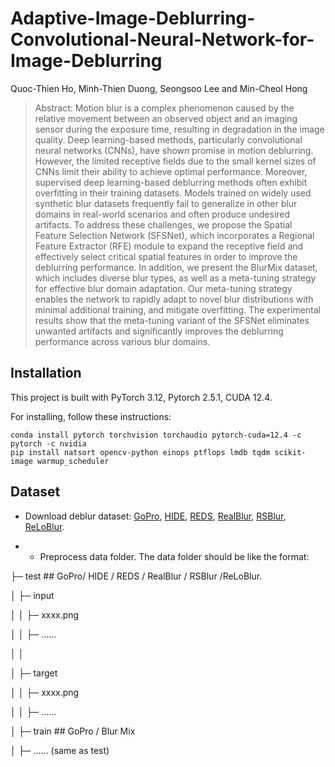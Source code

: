 # Adaptive-Image-Deblurring-Convolutional-Neural-Network-for-Image-Deblurring

Quoc-Thien Ho, Minh-Thien Duong, Seongsoo Lee and Min-Cheol Hong
> Abstract: Motion blur is a complex phenomenon caused by the relative movement between an observed object and an imaging sensor during the exposure time, resulting in degradation in the image quality. Deep learning-based methods, particularly convolutional neural networks (CNNs), have shown promise in motion deblurring. However, the limited receptive fields due to the small kernel sizes of CNNs limit their ability to achieve optimal performance. Moreover, supervised deep learning-based deblurring methods often exhibit overfitting in their training datasets. Models trained on widely used synthetic blur datasets frequently fail to generalize in other blur domains in real-world scenarios and often produce undesired artifacts. To address these challenges, we propose the Spatial Feature Selection Network (SFSNet), which incorporates a Regional Feature Extractor (RFE) module to expand the receptive field and effectively select critical spatial features in order to improve the deblurring performance. In addition, we present the BlurMix dataset, which includes diverse blur types, as well as a meta-tuning strategy for effective blur domain adaptation. Our meta-tuning strategy enables the network to rapidly adapt to novel blur distributions with minimal additional training, and mitigate overfitting. The experimental results show that the meta-tuning variant of the SFSNet eliminates unwanted artifacts and significantly improves the deblurring performance across various blur domains.

## Installation 
This project is built with PyTorch 3.12, Pytorch 2.5.1, CUDA 12.4.

For installing, follow these instructions:
```
conda install pytorch torchvision torchaudio pytorch-cuda=12.4 -c pytorch -c nvidia
pip install natsort opencv-python einops ptflops lmdb tqdm scikit-image warmup_scheduler
```

## Dataset 
- Download deblur dataset: [GoPro](https://seungjunnah.github.io/Datasets/gopro.html), [HIDE](https://github.com/joanshen0508/HA_deblur?tab=readme-ov-file), [REDS](https://seungjunnah.github.io/Datasets/reds.html), [RealBlur](https://cg.postech.ac.kr/research/realblur/), [RSBlur](https://cg.postech.ac.kr/research/rsblur/), [ReLoBlur](https://leiali.github.io/ReLoBlur_homepage/index.html).

- - Preprocess data folder. The data folder should be like the format:
  
├─ test  ## GoPro/ HIDE / REDS / RealBlur / RSBlur /ReLoBlur.

│ ├─ input      &emsp;&emsp; 

│ │ ├─ xxxx.png

│ │ ├─ ......

│ │

│ ├─ target

│ │ ├─ xxxx.png

│ │ ├─ ......

│
├─ train   ## GoPro / Blur Mix

│ ├─ ...... (same as test)

